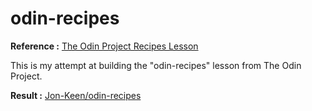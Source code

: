 # odin-recipes
<strong>Reference :</strong> <a href="https://www.theodinproject.com/lessons/foundations-recipes">The Odin Project Recipes Lesson</a>

<p>This is my attempt at building the "odin-recipes" lesson from The Odin Project.</p>

<strong>Result :</strong> <a href="https://jon-keen.github.io/odin-recipes/"> Jon-Keen/odin-recipes </a>

